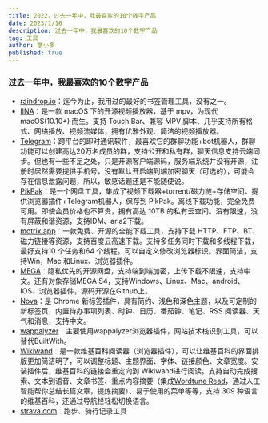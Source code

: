 ```yaml
---
title: 2022，过去一年中，我最喜欢的10个数字产品
date: 2023/1/16
description: 过去一年中，我最喜欢的10个数字产品
tag: 工具
author: 拿小多
published: true
---
```


### 过去一年中，我最喜欢的10个数字产品

-   [raindrop.io](https://raindrop.io/)：迄今为止，我用过的最好的书签管理工具，没有之一。
-   [IINA](https://www.iina.io/)：是一款 macOS 下的开源视频播放器，基于 mpv，为现代 macOS(10.10+) 而生。支持 Touch Bar、兼容 MPV 脚本、几乎支持所有格式、网络播放、视频流媒体，拥有优雅外观、简洁的视频播放器。
-   [Telegram](https://telegram.org/)：跨平台的即时通讯软件，最喜欢它的群聊功能+bot机器人，群聊功能可以创建高达20万名成员的群，支持公开和私有群，聊天信息支持云端同步。但也有一些不足之处，只是开源客户端源码，服务端系统并没有开源，注册时居然需要提供手机号，没有默认开启端到端加密聊天（可选的），可能会存在信息泄露问题，所以，敏感话题还是不能随便说。
-   [PikPak](https://mypikpak.com/)：是一个网盘工具，集成了视频下载器+torrent/磁力链+存储空间。提供浏览器插件+Telegram机器人，保存到 PikPak。离线下载功能，完全免费可用。即使会员价格也不算贵，拥有高达 10TB 的私有云空间。没有限速，没有屏蔽和谐资源，支持IDM、aria2下载。
-   [motrix.app](https://motrix.app/)：一款免费、开源的全能下载工具，支持下载 HTTP、FTP、BT、磁力链接等资源，支持百度云高速下载。支持多任务同时下载和多线程下载，最好支持10 个任务和64 个线程。可以自定义修改浏览器标识。界面简洁，支持Win，Mac 和Linux、浏览器插件。
-   [MEGA](https://mega.nz/)：隐私优先的开源网盘，支持端到端加密，上传下载不限速，支持中文。还有对象存储MEGA S4，支持Windows、Linux、Mac、android、IOS、浏览器插件，源码开源在Github上。
-   [Nova](https://chrome.google.com/webstore/detail/nova-new-tab-with-theme/cmfhopmhaagcfnjflfppceclmkenjkpc/related?hl=en)：是 Chrome 新标签插件，具有简约、浅色和深色主题，以及可定制的新标签页，内置待办事项列表、时钟、日历、番茄钟、笔记、RSS 阅读器、天气和消息，支持中文。
-   [wappalyzer](https://www.wappalyzer.com/)：主要使用wappalyzer浏览器插件，网站技术栈识别工具，可以替代BuiltWith。
-   [Wikiwand](https://chrome.google.com/webstore/detail/wikiwand-wikipedia-modern/emffkefkbkpkgpdeeooapgaicgmcbolj)：是一款维基百科阅读器（浏览器插件），可以让维基百科的界面排版更加简洁明了，可以调整标题、主题界面、字体、链接颜色、文章宽度。安装插件后，维基百科的链接会重定向到 Wikiwand进行阅读。支持自动完成搜索、文本到语音、文章书签、重点内容摘要（集成[Wordtune Read](https://www.wordtune.com/read)，通过人工智能帮你总结长篇文章，提炼摘要）、易于使用的菜单等等，支持 309 种语言的维基百科，还通过导航栏轻松切换语言。
- [strava.com](https://www.strava.com/)：跑步、骑行记录工具